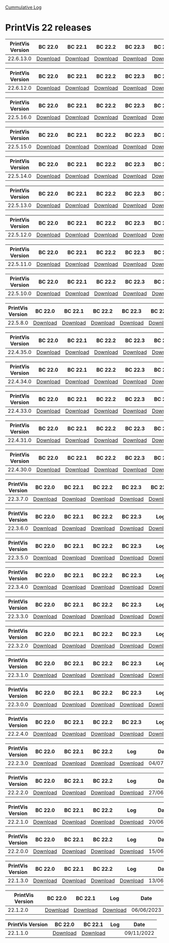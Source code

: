[Cummulative Log](https://printvis.blob.core.windows.net/releases/pv365bc-22/PrintVis%2022%20release%20log.csv)
# PrintVis 22 releases
|PrintVis Version|BC 22.0 | BC 22.1 | BC 22.2 | BC 22.3 | BC 22.4 | BC 22.5 | BC 22.6 |Log|Date|
|---|---| ---| ---| ---| ---| ---| ---|---|---|
|22.6.13.0|[Download](https://printvis.blob.core.windows.net/releases/pv365bc-22/22.6/13/22.0%20RuntimePackages.zip)| [Download](https://printvis.blob.core.windows.net/releases/pv365bc-22/22.6/13/22.1%20RuntimePackages.zip)| [Download](https://printvis.blob.core.windows.net/releases/pv365bc-22/22.6/13/22.2%20RuntimePackages.zip)| [Download](https://printvis.blob.core.windows.net/releases/pv365bc-22/22.6/13/22.3%20RuntimePackages.zip)| [Download](https://printvis.blob.core.windows.net/releases/pv365bc-22/22.6/13/22.4%20RuntimePackages.zip)| [Download](https://printvis.blob.core.windows.net/releases/pv365bc-22/22.6/13/22.5%20RuntimePackages.zip)| [Download](https://printvis.blob.core.windows.net/releases/pv365bc-22/22.6/13/22.6%20RuntimePackages.zip)|[Download](https://printvis.blob.core.windows.net/releases/pv365bc-22/22.6/13/22.6.13.0%20release%20log.csv)|17/10/2023|

|PrintVis Version|BC 22.0 | BC 22.1 | BC 22.2 | BC 22.3 | BC 22.4 | BC 22.5 | BC 22.6 |Log|Date|
|---|---| ---| ---| ---| ---| ---| ---|---|---|
|22.6.12.0|[Download](https://printvis.blob.core.windows.net/releases/pv365bc-22/22.6/12/22.0%20RuntimePackages.zip)| [Download](https://printvis.blob.core.windows.net/releases/pv365bc-22/22.6/12/22.1%20RuntimePackages.zip)| [Download](https://printvis.blob.core.windows.net/releases/pv365bc-22/22.6/12/22.2%20RuntimePackages.zip)| [Download](https://printvis.blob.core.windows.net/releases/pv365bc-22/22.6/12/22.3%20RuntimePackages.zip)| [Download](https://printvis.blob.core.windows.net/releases/pv365bc-22/22.6/12/22.4%20RuntimePackages.zip)| [Download](https://printvis.blob.core.windows.net/releases/pv365bc-22/22.6/12/22.5%20RuntimePackages.zip)| [Download](https://printvis.blob.core.windows.net/releases/pv365bc-22/22.6/12/22.6%20RuntimePackages.zip)|[Download](https://printvis.blob.core.windows.net/releases/pv365bc-22/22.6/12/22.6.12.0%20release%20log.csv)|10/10/2023|

|PrintVis Version|BC 22.0 | BC 22.1 | BC 22.2 | BC 22.3 | BC 22.4 | BC 22.5 | BC 22.6 |Log|Date|
|---|---| ---| ---| ---| ---| ---| ---|---|---|
|22.5.16.0|[Download](https://printvis.blob.core.windows.net/releases/pv365bc-22/22.5/16/22.0%20RuntimePackages.zip)| [Download](https://printvis.blob.core.windows.net/releases/pv365bc-22/22.5/16/22.1%20RuntimePackages.zip)| [Download](https://printvis.blob.core.windows.net/releases/pv365bc-22/22.5/16/22.2%20RuntimePackages.zip)| [Download](https://printvis.blob.core.windows.net/releases/pv365bc-22/22.5/16/22.3%20RuntimePackages.zip)| [Download](https://printvis.blob.core.windows.net/releases/pv365bc-22/22.5/16/22.4%20RuntimePackages.zip)| [Download](https://printvis.blob.core.windows.net/releases/pv365bc-22/22.5/16/22.5%20RuntimePackages.zip)| [Download](https://printvis.blob.core.windows.net/releases/pv365bc-22/22.5/16/22.6%20RuntimePackages.zip)|[Download](https://printvis.blob.core.windows.net/releases/pv365bc-22/22.5/16/22.5.16.0%20release%20log.csv)|06/10/2023|

|PrintVis Version|BC 22.0 | BC 22.1 | BC 22.2 | BC 22.3 | BC 22.4 | BC 22.5 |Log|Date|
|---|---| ---| ---| ---| ---| ---|---|---|
|22.5.15.0|[Download](https://printvis.blob.core.windows.net/releases/pv365bc-22/22.5/15/22.0%20RuntimePackages.zip)| [Download](https://printvis.blob.core.windows.net/releases/pv365bc-22/22.5/15/22.1%20RuntimePackages.zip)| [Download](https://printvis.blob.core.windows.net/releases/pv365bc-22/22.5/15/22.2%20RuntimePackages.zip)| [Download](https://printvis.blob.core.windows.net/releases/pv365bc-22/22.5/15/22.3%20RuntimePackages.zip)| [Download](https://printvis.blob.core.windows.net/releases/pv365bc-22/22.5/15/22.4%20RuntimePackages.zip)| [Download](https://printvis.blob.core.windows.net/releases/pv365bc-22/22.5/15/22.5%20RuntimePackages.zip)|[Download](https://printvis.blob.core.windows.net/releases/pv365bc-22/22.5/15/22.5.15.0%20release%20log.csv)|04/10/2023|

|PrintVis Version|BC 22.0 | BC 22.1 | BC 22.2 | BC 22.3 | BC 22.4 | BC 22.5 |Log|Date|
|---|---| ---| ---| ---| ---| ---|---|---|
|22.5.14.0|[Download](https://printvis.blob.core.windows.net/releases/pv365bc-22/22.5/14/22.0%20RuntimePackages.zip)| [Download](https://printvis.blob.core.windows.net/releases/pv365bc-22/22.5/14/22.1%20RuntimePackages.zip)| [Download](https://printvis.blob.core.windows.net/releases/pv365bc-22/22.5/14/22.2%20RuntimePackages.zip)| [Download](https://printvis.blob.core.windows.net/releases/pv365bc-22/22.5/14/22.3%20RuntimePackages.zip)| [Download](https://printvis.blob.core.windows.net/releases/pv365bc-22/22.5/14/22.4%20RuntimePackages.zip)| [Download](https://printvis.blob.core.windows.net/releases/pv365bc-22/22.5/14/22.5%20RuntimePackages.zip)|[Download](https://printvis.blob.core.windows.net/releases/pv365bc-22/22.5/14/22.5.14.0%20release%20log.csv)|03/10/2023|

|PrintVis Version|BC 22.0 | BC 22.1 | BC 22.2 | BC 22.3 | BC 22.4 | BC 22.5 |Log|Date|
|---|---| ---| ---| ---| ---| ---|---|---|
|22.5.13.0|[Download](https://printvis.blob.core.windows.net/releases/pv365bc-22/22.5/13/22.0%20RuntimePackages.zip)| [Download](https://printvis.blob.core.windows.net/releases/pv365bc-22/22.5/13/22.1%20RuntimePackages.zip)| [Download](https://printvis.blob.core.windows.net/releases/pv365bc-22/22.5/13/22.2%20RuntimePackages.zip)| [Download](https://printvis.blob.core.windows.net/releases/pv365bc-22/22.5/13/22.3%20RuntimePackages.zip)| [Download](https://printvis.blob.core.windows.net/releases/pv365bc-22/22.5/13/22.4%20RuntimePackages.zip)| [Download](https://printvis.blob.core.windows.net/releases/pv365bc-22/22.5/13/22.5%20RuntimePackages.zip)|[Download](https://printvis.blob.core.windows.net/releases/pv365bc-22/22.5/13/22.5.13.0%20release%20log.csv)|26/09/2023|

|PrintVis Version|BC 22.0 | BC 22.1 | BC 22.2 | BC 22.3 | BC 22.4 | BC 22.5 |Log|Date|
|---|---| ---| ---| ---| ---| ---|---|---|
|22.5.12.0|[Download](https://printvis.blob.core.windows.net/releases/pv365bc-22/22.5/12/22.0%20RuntimePackages.zip)| [Download](https://printvis.blob.core.windows.net/releases/pv365bc-22/22.5/12/22.1%20RuntimePackages.zip)| [Download](https://printvis.blob.core.windows.net/releases/pv365bc-22/22.5/12/22.2%20RuntimePackages.zip)| [Download](https://printvis.blob.core.windows.net/releases/pv365bc-22/22.5/12/22.3%20RuntimePackages.zip)| [Download](https://printvis.blob.core.windows.net/releases/pv365bc-22/22.5/12/22.4%20RuntimePackages.zip)| [Download](https://printvis.blob.core.windows.net/releases/pv365bc-22/22.5/12/22.5%20RuntimePackages.zip)|[Download](https://printvis.blob.core.windows.net/releases/pv365bc-22/22.5/12/22.5.12.0%20release%20log.csv)|21/09/2023|

|PrintVis Version|BC 22.0 | BC 22.1 | BC 22.2 | BC 22.3 | BC 22.4 | BC 22.5 |Log|Date|
|---|---| ---| ---| ---| ---| ---|---|---|
|22.5.11.0|[Download](https://printvis.blob.core.windows.net/releases/pv365bc-22/22.5/11/22.0%20RuntimePackages.zip)| [Download](https://printvis.blob.core.windows.net/releases/pv365bc-22/22.5/11/22.1%20RuntimePackages.zip)| [Download](https://printvis.blob.core.windows.net/releases/pv365bc-22/22.5/11/22.2%20RuntimePackages.zip)| [Download](https://printvis.blob.core.windows.net/releases/pv365bc-22/22.5/11/22.3%20RuntimePackages.zip)| [Download](https://printvis.blob.core.windows.net/releases/pv365bc-22/22.5/11/22.4%20RuntimePackages.zip)| [Download](https://printvis.blob.core.windows.net/releases/pv365bc-22/22.5/11/22.5%20RuntimePackages.zip)|[Download](https://printvis.blob.core.windows.net/releases/pv365bc-22/22.5/11/22.5.11.0%20release%20log.csv)|20/09/2023|

|PrintVis Version|BC 22.0 | BC 22.1 | BC 22.2 | BC 22.3 | BC 22.4 | BC 22.5 |Log|Date|
|---|---| ---| ---| ---| ---| ---|---|---|
|22.5.10.0|[Download](https://printvis.blob.core.windows.net/releases/pv365bc-22/22.5/10/22.0%20RuntimePackages.zip)| [Download](https://printvis.blob.core.windows.net/releases/pv365bc-22/22.5/10/22.1%20RuntimePackages.zip)| [Download](https://printvis.blob.core.windows.net/releases/pv365bc-22/22.5/10/22.2%20RuntimePackages.zip)| [Download](https://printvis.blob.core.windows.net/releases/pv365bc-22/22.5/10/22.3%20RuntimePackages.zip)| [Download](https://printvis.blob.core.windows.net/releases/pv365bc-22/22.5/10/22.4%20RuntimePackages.zip)| [Download](https://printvis.blob.core.windows.net/releases/pv365bc-22/22.5/10/22.5%20RuntimePackages.zip)|[Download](https://printvis.blob.core.windows.net/releases/pv365bc-22/22.5/10/22.5.10.0%20release%20log.csv)|20/09/2023|

|PrintVis Version|BC 22.0 | BC 22.1 | BC 22.2 | BC 22.3 | BC 22.4 | BC 22.5 |Log|Date|
|---|---| ---| ---| ---| ---| ---|---|---|
|22.5.8.0|[Download](https://printvis.blob.core.windows.net/releases/pv365bc-22/22.5/8/22.0%20RuntimePackages.zip)| [Download](https://printvis.blob.core.windows.net/releases/pv365bc-22/22.5/8/22.1%20RuntimePackages.zip)| [Download](https://printvis.blob.core.windows.net/releases/pv365bc-22/22.5/8/22.2%20RuntimePackages.zip)| [Download](https://printvis.blob.core.windows.net/releases/pv365bc-22/22.5/8/22.3%20RuntimePackages.zip)| [Download](https://printvis.blob.core.windows.net/releases/pv365bc-22/22.5/8/22.4%20RuntimePackages.zip)| [Download](https://printvis.blob.core.windows.net/releases/pv365bc-22/22.5/8/22.5%20RuntimePackages.zip)|[Download](https://printvis.blob.core.windows.net/releases/pv365bc-22/22.5/8/22.5.8.0%20release%20log.csv)|12/09/2023|

|PrintVis Version|BC 22.0 | BC 22.1 | BC 22.2 | BC 22.3 | BC 22.4 | BC 22.5 |Log|Date|
|---|---| ---| ---| ---| ---| ---|---|---|
|22.4.35.0|[Download](https://printvis.blob.core.windows.net/releases/pv365bc-22/22.4/35/22.0%20RuntimePackages.zip)| [Download](https://printvis.blob.core.windows.net/releases/pv365bc-22/22.4/35/22.1%20RuntimePackages.zip)| [Download](https://printvis.blob.core.windows.net/releases/pv365bc-22/22.4/35/22.2%20RuntimePackages.zip)| [Download](https://printvis.blob.core.windows.net/releases/pv365bc-22/22.4/35/22.3%20RuntimePackages.zip)| [Download](https://printvis.blob.core.windows.net/releases/pv365bc-22/22.4/35/22.4%20RuntimePackages.zip)| [Download](https://printvis.blob.core.windows.net/releases/pv365bc-22/22.4/35/22.5%20RuntimePackages.zip)|[Download](https://printvis.blob.core.windows.net/releases/pv365bc-22/22.4/35/22.4.35.0%20release%20log.csv)|05/09/2023|

|PrintVis Version|BC 22.0 | BC 22.1 | BC 22.2 | BC 22.3 | BC 22.4 |Log|Date|
|---|---| ---| ---| ---| ---|---|---|
|22.4.34.0|[Download](https://printvis.blob.core.windows.net/releases/pv365bc-22/22.4/34/22.0%20RuntimePackages.zip)| [Download](https://printvis.blob.core.windows.net/releases/pv365bc-22/22.4/34/22.1%20RuntimePackages.zip)| [Download](https://printvis.blob.core.windows.net/releases/pv365bc-22/22.4/34/22.2%20RuntimePackages.zip)| [Download](https://printvis.blob.core.windows.net/releases/pv365bc-22/22.4/34/22.3%20RuntimePackages.zip)| [Download](https://printvis.blob.core.windows.net/releases/pv365bc-22/22.4/34/22.4%20RuntimePackages.zip)|[Download](https://printvis.blob.core.windows.net/releases/pv365bc-22/22.4/34/22.4.34.0%20release%20log.csv)|29/08/2023|

|PrintVis Version|BC 22.0 | BC 22.1 | BC 22.2 | BC 22.3 | BC 22.4 |Log|Date|
|---|---| ---| ---| ---| ---|---|---|
|22.4.33.0|[Download](https://printvis.blob.core.windows.net/releases/pv365bc-22/22.4/33/22.0%20RuntimePackages.zip)| [Download](https://printvis.blob.core.windows.net/releases/pv365bc-22/22.4/33/22.1%20RuntimePackages.zip)| [Download](https://printvis.blob.core.windows.net/releases/pv365bc-22/22.4/33/22.2%20RuntimePackages.zip)| [Download](https://printvis.blob.core.windows.net/releases/pv365bc-22/22.4/33/22.3%20RuntimePackages.zip)| [Download](https://printvis.blob.core.windows.net/releases/pv365bc-22/22.4/33/22.4%20RuntimePackages.zip)|[Download](https://printvis.blob.core.windows.net/releases/pv365bc-22/22.4/33/22.4.33.0%20release%20log.csv)|22/08/2023|

|PrintVis Version|BC 22.0 | BC 22.1 | BC 22.2 | BC 22.3 | BC 22.4 |Log|Date|
|---|---| ---| ---| ---| ---|---|---|
|22.4.31.0|[Download](https://printvis.blob.core.windows.net/releases/pv365bc-22/22.4/31/22.0%20RuntimePackages.zip)| [Download](https://printvis.blob.core.windows.net/releases/pv365bc-22/22.4/31/22.1%20RuntimePackages.zip)| [Download](https://printvis.blob.core.windows.net/releases/pv365bc-22/22.4/31/22.2%20RuntimePackages.zip)| [Download](https://printvis.blob.core.windows.net/releases/pv365bc-22/22.4/31/22.3%20RuntimePackages.zip)| [Download](https://printvis.blob.core.windows.net/releases/pv365bc-22/22.4/31/22.4%20RuntimePackages.zip)|[Download](https://printvis.blob.core.windows.net/releases/pv365bc-22/22.4/31/22.4.31.0%20release%20log.csv)|15/08/2023|

|PrintVis Version|BC 22.0 | BC 22.1 | BC 22.2 | BC 22.3 | BC 22.4 |Log|Date|
|---|---| ---| ---| ---| ---|---|---|
|22.4.30.0|[Download](https://printvis.blob.core.windows.net/releases/pv365bc-22/22.4/30/22.0%20RuntimePackages.zip)| [Download](https://printvis.blob.core.windows.net/releases/pv365bc-22/22.4/30/22.1%20RuntimePackages.zip)| [Download](https://printvis.blob.core.windows.net/releases/pv365bc-22/22.4/30/22.2%20RuntimePackages.zip)| [Download](https://printvis.blob.core.windows.net/releases/pv365bc-22/22.4/30/22.3%20RuntimePackages.zip)| [Download](https://printvis.blob.core.windows.net/releases/pv365bc-22/22.4/30/22.4%20RuntimePackages.zip)|[Download](https://printvis.blob.core.windows.net/releases/pv365bc-22/22.4/30/22.4.30.0%20release%20log.csv)|09/08/2023|

|PrintVis Version|BC 22.0 | BC 22.1 | BC 22.2 | BC 22.3 | BC 22.4 |Log|Date|
|---|---| ---| ---| ---| ---|---|---|
|22.3.7.0|[Download](https://printvis.blob.core.windows.net/releases/pv365bc-22/22.3/7/22.0%20RuntimePackages.zip)| [Download](https://printvis.blob.core.windows.net/releases/pv365bc-22/22.3/7/22.1%20RuntimePackages.zip)| [Download](https://printvis.blob.core.windows.net/releases/pv365bc-22/22.3/7/22.2%20RuntimePackages.zip)| [Download](https://printvis.blob.core.windows.net/releases/pv365bc-22/22.3/7/22.3%20RuntimePackages.zip)| [Download](https://printvis.blob.core.windows.net/releases/pv365bc-22/22.3/7/22.4%20RuntimePackages.zip)|[Download](https://printvis.blob.core.windows.net/releases/pv365bc-22/22.3/7/22.3.7.0%20release%20log.csv)|08/08/2023|

|PrintVis Version|BC 22.0 | BC 22.1 | BC 22.2 | BC 22.3 |Log|Date|
|---|---| ---| ---| ---|---|---|
|22.3.6.0|[Download](https://printvis.blob.core.windows.net/releases/pv365bc-22/22.3/6/22.0%20RuntimePackages.zip)| [Download](https://printvis.blob.core.windows.net/releases/pv365bc-22/22.3/6/22.1%20RuntimePackages.zip)| [Download](https://printvis.blob.core.windows.net/releases/pv365bc-22/22.3/6/22.2%20RuntimePackages.zip)| [Download](https://printvis.blob.core.windows.net/releases/pv365bc-22/22.3/6/22.3%20RuntimePackages.zip)|[Download](https://printvis.blob.core.windows.net/releases/pv365bc-22/22.3/6/22.3.6.0%20release%20log.csv)|01/08/2023|

|PrintVis Version|BC 22.0 | BC 22.1 | BC 22.2 | BC 22.3 |Log|Date|
|---|---| ---| ---| ---|---|---|
|22.3.5.0|[Download](https://printvis.blob.core.windows.net/releases/pv365bc-22/22.3/5/22.0%20RuntimePackages.zip)| [Download](https://printvis.blob.core.windows.net/releases/pv365bc-22/22.3/5/22.1%20RuntimePackages.zip)| [Download](https://printvis.blob.core.windows.net/releases/pv365bc-22/22.3/5/22.2%20RuntimePackages.zip)| [Download](https://printvis.blob.core.windows.net/releases/pv365bc-22/22.3/5/22.3%20RuntimePackages.zip)|[Download](https://printvis.blob.core.windows.net/releases/pv365bc-22/22.3/5/22.3.5.0%20release%20log.csv)|26/07/2023|

|PrintVis Version|BC 22.0 | BC 22.1 | BC 22.2 | BC 22.3 |Log|Date|
|---|---| ---| ---| ---|---|---|
|22.3.4.0|[Download](https://printvis.blob.core.windows.net/releases/pv365bc-22/22.3/4/22.0%20RuntimePackages.zip)| [Download](https://printvis.blob.core.windows.net/releases/pv365bc-22/22.3/4/22.1%20RuntimePackages.zip)| [Download](https://printvis.blob.core.windows.net/releases/pv365bc-22/22.3/4/22.2%20RuntimePackages.zip)| [Download](https://printvis.blob.core.windows.net/releases/pv365bc-22/22.3/4/22.3%20RuntimePackages.zip)|[Download](https://printvis.blob.core.windows.net/releases/pv365bc-22/22.3/4/22.3.4.0%20release%20log.csv)|21/07/2023|

|PrintVis Version|BC 22.0 | BC 22.1 | BC 22.2 | BC 22.3 |Log|Date|
|---|---| ---| ---| ---|---|---|
|22.3.3.0|[Download](https://printvis.blob.core.windows.net/releases/pv365bc-22/22.3/3/22.0%20RuntimePackages.zip)| [Download](https://printvis.blob.core.windows.net/releases/pv365bc-22/22.3/3/22.1%20RuntimePackages.zip)| [Download](https://printvis.blob.core.windows.net/releases/pv365bc-22/22.3/3/22.2%20RuntimePackages.zip)| [Download](https://printvis.blob.core.windows.net/releases/pv365bc-22/22.3/3/22.3%20RuntimePackages.zip)|[Download](https://printvis.blob.core.windows.net/releases/pv365bc-22/22.3/3/22.3.3.0%20release%20log.csv)|21/07/2023|

|PrintVis Version|BC 22.0 | BC 22.1 | BC 22.2 | BC 22.3 |Log|Date|
|---|---| ---| ---| ---|---|---|
|22.3.2.0|[Download](https://printvis.blob.core.windows.net/releases/pv365bc-22/22.3/2/22.0%20RuntimePackages.zip)| [Download](https://printvis.blob.core.windows.net/releases/pv365bc-22/22.3/2/22.1%20RuntimePackages.zip)| [Download](https://printvis.blob.core.windows.net/releases/pv365bc-22/22.3/2/22.2%20RuntimePackages.zip)| [Download](https://printvis.blob.core.windows.net/releases/pv365bc-22/22.3/2/22.3%20RuntimePackages.zip)|[Download](https://printvis.blob.core.windows.net/releases/pv365bc-22/22.3/2/22.3.2.0%20release%20log.csv)|20/07/2023|

|PrintVis Version|BC 22.0 | BC 22.1 | BC 22.2 | BC 22.3 |Log|Date|
|---|---| ---| ---| ---|---|---|
|22.3.1.0|[Download](https://printvis.blob.core.windows.net/releases/pv365bc-22/22.3/1/22.0%20RuntimePackages.zip)| [Download](https://printvis.blob.core.windows.net/releases/pv365bc-22/22.3/1/22.1%20RuntimePackages.zip)| [Download](https://printvis.blob.core.windows.net/releases/pv365bc-22/22.3/1/22.2%20RuntimePackages.zip)| [Download](https://printvis.blob.core.windows.net/releases/pv365bc-22/22.3/1/22.3%20RuntimePackages.zip)|[Download](https://printvis.blob.core.windows.net/releases/pv365bc-22/22.3/1/22.3.1.0%20release%20log.csv)|12/07/2023|

|PrintVis Version|BC 22.0 | BC 22.1 | BC 22.2 | BC 22.3 |Log|Date|
|---|---| ---| ---| ---|---|---|
|22.3.0.0|[Download](https://printvis.blob.core.windows.net/releases/pv365bc-22/22.3/0/22.0%20RuntimePackages.zip)| [Download](https://printvis.blob.core.windows.net/releases/pv365bc-22/22.3/0/22.1%20RuntimePackages.zip)| [Download](https://printvis.blob.core.windows.net/releases/pv365bc-22/22.3/0/22.2%20RuntimePackages.zip)| [Download](https://printvis.blob.core.windows.net/releases/pv365bc-22/22.3/0/22.3%20RuntimePackages.zip)|[Download](https://printvis.blob.core.windows.net/releases/pv365bc-22/22.3/0/22.3.0.0%20release%20log.csv)|12/07/2023|

|PrintVis Version|BC 22.0 | BC 22.1 | BC 22.2 | BC 22.3 |Log|Date|
|---|---| ---| ---| ---|---|---|
|22.2.4.0|[Download](https://printvis.blob.core.windows.net/releases/pv365bc-22/22.2/4/22.0%20RuntimePackages.zip)| [Download](https://printvis.blob.core.windows.net/releases/pv365bc-22/22.2/4/22.1%20RuntimePackages.zip)| [Download](https://printvis.blob.core.windows.net/releases/pv365bc-22/22.2/4/22.2%20RuntimePackages.zip)| [Download](https://printvis.blob.core.windows.net/releases/pv365bc-22/22.2/4/22.3%20RuntimePackages.zip)|[Download](https://printvis.blob.core.windows.net/releases/pv365bc-22/22.2/4/22.2.4.0%20release%20log.csv)|11/07/2023|

|PrintVis Version|BC 22.0 | BC 22.1 | BC 22.2 |Log|Date|
|---|---| ---| ---|---|---|
|22.2.3.0|[Download](https://printvis.blob.core.windows.net/releases/pv365bc-22/22.2/3/22.0%20RuntimePackages.zip)| [Download](https://printvis.blob.core.windows.net/releases/pv365bc-22/22.2/3/22.1%20RuntimePackages.zip)| [Download](https://printvis.blob.core.windows.net/releases/pv365bc-22/22.2/3/22.2%20RuntimePackages.zip)|[Download](https://printvis.blob.core.windows.net/releases/pv365bc-22/22.2/3/22.2.3.0%20release%20log.csv)|04/07/2023|

|PrintVis Version|BC 22.0 | BC 22.1 | BC 22.2 |Log|Date|
|---|---| ---| ---|---|---|
|22.2.2.0|[Download](https://printvis.blob.core.windows.net/releases/pv365bc-22/22.2/2/22.0%20RuntimePackages.zip)| [Download](https://printvis.blob.core.windows.net/releases/pv365bc-22/22.2/2/22.1%20RuntimePackages.zip)| [Download](https://printvis.blob.core.windows.net/releases/pv365bc-22/22.2/2/22.2%20RuntimePackages.zip)|[Download](https://printvis.blob.core.windows.net/releases/pv365bc-22/22.2/2/22.2.2.0%20release%20log.csv)|27/06/2023|

|PrintVis Version|BC 22.0 | BC 22.1 | BC 22.2 |Log|Date|
|---|---| ---| ---|---|---|
|22.2.1.0|[Download](https://printvis.blob.core.windows.net/releases/pv365bc-22/22.2/1/22.0%20RuntimePackages.zip)| [Download](https://printvis.blob.core.windows.net/releases/pv365bc-22/22.2/1/22.1%20RuntimePackages.zip)| [Download](https://printvis.blob.core.windows.net/releases/pv365bc-22/22.2/1/22.2%20RuntimePackages.zip)|[Download](https://printvis.blob.core.windows.net/releases/pv365bc-22/22.2/1/22.2.1.0%20release%20log.csv)|20/06/2023|

|PrintVis Version|BC 22.0 | BC 22.1 | BC 22.2 |Log|Date|
|---|---| ---| ---|---|---|
|22.2.0.0|[Download](https://printvis.blob.core.windows.net/releases/pv365bc-22/22.2/0/22.0%20RuntimePackages.zip)| [Download](https://printvis.blob.core.windows.net/releases/pv365bc-22/22.2/0/22.1%20RuntimePackages.zip)| [Download](https://printvis.blob.core.windows.net/releases/pv365bc-22/22.2/0/22.2%20RuntimePackages.zip)|[Download](https://printvis.blob.core.windows.net/releases/pv365bc-22/22.2/0/22.2.0.0%20release%20log.csv)|15/06/2023|

|PrintVis Version|BC 22.0 | BC 22.1 | BC 22.2 |Log|Date|
|---|---| ---| ---|---|---|
|22.1.3.0|[Download](https://printvis.blob.core.windows.net/releases/pv365bc-22/22.1/3/22.0%20RuntimePackages.zip)| [Download](https://printvis.blob.core.windows.net/releases/pv365bc-22/22.1/3/22.1%20RuntimePackages.zip)| [Download](https://printvis.blob.core.windows.net/releases/pv365bc-22/22.1/3/22.2%20RuntimePackages.zip)|[Download](https://printvis.blob.core.windows.net/releases/pv365bc-22/22.1/3/22.1.3.0%20release%20log.csv)|13/06/2023|

|PrintVis Version|BC 22.0 | BC 22.1 |Log|Date|
|---|---| ---|---|---|
|22.1.2.0|[Download](https://printvis.blob.core.windows.net/releases/pv365bc-22/22.1/2/22.0%20RuntimePackages.zip)| [Download](https://printvis.blob.core.windows.net/releases/pv365bc-22/22.1/2/22.1%20RuntimePackages.zip)|[Download](https://printvis.blob.core.windows.net/releases/pv365bc-22/22.1/2/22.1.2.0%20release%20log.csv)|06/06/2023|

|PrintVis Version|BC 22.0 | BC 22.1 |Log|Date|
|---|---| ---|---|---|
|22.1.1.0|[Download](https://printvis.blob.core.windows.net/releases/pv365bc-22/22.1/1/22.0%20RuntimePackages.zip)| [Download](https://printvis.blob.core.windows.net/releases/pv365bc-22/22.1/1/22.1%20RuntimePackages.zip)||09/11/2022|
